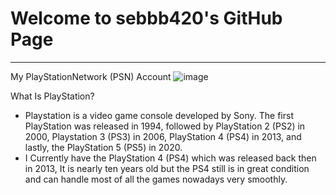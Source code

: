 # Welcome to sebbb420's GitHub Page
---
My PlayStationNetwork (PSN) Account
![image](https://user-images.githubusercontent.com/118144889/202071382-152f46b8-3820-4ebb-ae75-513a22f1fd05.png)

What Is PlayStation?
- Playstation is a video game console developed by Sony. The first PlayStation was released in 1994, followed by PlayStation 2 (PS2) in 2000, Playstation 3 (PS3) in 2006, PlayStation 4 (PS4) in 2013, and lastly, the PlayStation 5 (PS5) in 2020.
- I Currently have the PlayStation 4 (PS4) which was released back then in 2013, It is nearly ten years old but the PS4 still is in great condition and can handle most of all the games nowadays very smoothly.
